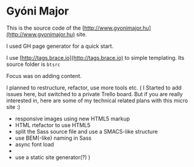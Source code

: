 Gyóni Major
==========

This is the source code of the [http://www.gyonimajor.hu](http://www.gyonimajor.hu) site.

I used GH page generator for a quick start. 

I use [http://tags.brace.io](http://tags.brace.io) to simple templating. Its source folder is `btsrc` 

Focus was on adding content. 

I planned to restructure, refactor, use more tools etc. (
  I Started to add issues here, but switched to a private Trello board. 
  But if you are really interested in, here are some of my technical related plans with this micro site :)
  * responsive images using new HTML5 markup
  * HTML rtefactor to use HTML5
  * split the Sass source file and use a SMACS-like structure
  * use BEM(-like) naming in Sass 
  * async font load
  * 
  * use a static site generator(?)
)




